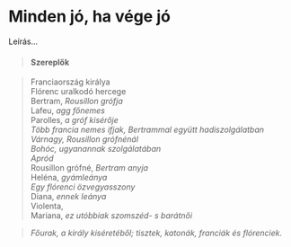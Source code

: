 <!-- ======================================================================
--- Search engine
title:          Minden jó, ha vége jó
keywords:       minden, jó, vég, vígjáték
description:    William Shakespeare: Minden jó, ha vége jó.
--- Menu system
order:          90
text:           Minden jó, ha vége jó
hidden:         false
umbel:          false
--- Page properties
id:             /comedies/alls-well-that-ends-well
document:       
layout:         layout-2-left
$-left:         play-list
searchable:     true
======================================================================= -->

# Minden jó, ha vége jó

Leírás...

>   #### Szereplők
    
>   Franciaország királya  
    Flórenc uralkodó hercege  
    Bertram, _Rousillon grófja_  
    Lafeu, _agg főnemes_  
    Parolles, _a gróf kisérője_  
    _Több francia nemes ifjak, Bertrammal együtt hadiszolgálatban_  
    _Várnagy, Rousillon grófnénál_  
    _Bohóc, ugyanannak szolgálatában_  
    _Apród_  
    Rousillon grófné, _Bertram anyja_  
    Heléna, _gyámleánya_  
    _Egy flórenci özvegyasszony_  
    Diana, _ennek leánya_  
    Violenta,  
    Mariana, _ez utóbbiak szomszéd- s barátnői_
    
>   _Főurak, a király kiséretéből; tisztek, katonák, franciák és flórenciek._
